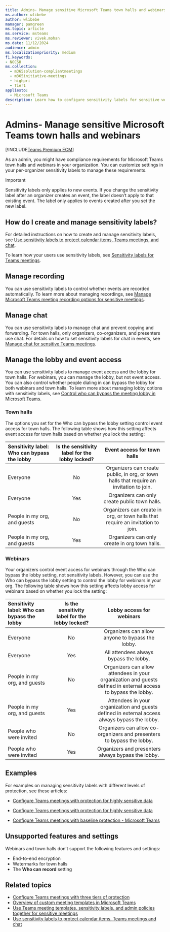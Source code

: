 ```yaml
---
title: Admins- Manage sensitive Microsoft Teams town halls and webinars
ms.author: wlibebe
author: wlibebe
manager: pamgreen
ms.topic: article
ms.service: msteams
ms.reviewer: vivek.mohan
ms.date: 11/12/2024
audience: admin
ms.localizationpriority: medium
f1.keywords:
- NOCSH
ms.collection: 
  - m365solution-compliantmeetings
  - m365initiative-meetings
  - highpri
  - Tier1
appliesto: 
  - Microsoft Teams
description: Learn how to configure sensitivity labels for sensitive webinars and town halls.
---
```


# Admins- Manage sensitive Microsoft Teams town halls and webinars

[!INCLUDE[Teams Premium ECM](includes/teams-premium-ecm.md)]

As an admin, you might have compliance requirements for Microsoft Teams town halls and webinars in your organization. You can customize settings in your per-organizer sensitivity labels to manage these requirements.

> [!IMPORTANT]
> Sensitivity labels only applies to new events. If you change the sensitivity label after an organizer creates an event, the label doesn’t apply to that existing event. The label only applies to events created after you set the new label.

## How do I create and manage sensitivity labels?

For detailed instructions on how to create and manage sensitivity labels, see [Use sensitivity labels to protect calendar items, Teams meetings, and chat](/purview/sensitivity-labels-meetings).  

To learn how your users use sensitivity labels, see [Sensitivity labels for Teams meetings](https://support.microsoft.com/office/sensitivity-labels-for-teams-meetings-2b244d1d-72d0-471e-8e58-c41079e190fb).  

## Manage recording

You can use sensitivity labels to control whether events are recorded automatically. To learn more about managing recordings, see [Manage Microsoft Teams meeting recording options for sensitive meetings](manage-meeting-recording-options.md).

## Manage chat

You can use sensitivity labels to manage chat and prevent copying and forwarding. For town halls, only organizers, co-organizers, and presenters use chat. For details on how to set sensitivity labels for chat in events, see [Manage chat for sensitive Teams meetings](manage-chat-sensitive-meetings.md).

## Manage the lobby and event access

You can use sensitivity labels to manage event access and the lobby for town halls. For webinars, you can manage the lobby, but not event access. You can also control whether people dialing in can bypass the lobby for both webinars and town halls. To learn more about managing lobby options with sensitivity labels, see [Control who can bypass the meeting lobby in Microsoft Teams](who-can-bypass-meeting-lobby.md).

### Town halls

The options you set for the Who can bypass the lobby setting control event access for town halls. The following table shows how this setting affects event access for town halls based on whether you lock the setting:

|Sensitivity label: Who can bypass the lobby |Is the sensitivity label for the lobby locked? |Event access for town halls |
|:------|:----------:|:---------------:|
|Everyone|No|Organizers can create public, in org, or town halls that require an invitation to join.|
|Everyone|Yes|Organizers can only create public town halls.|
|People in my org, and guests |No|Organizers can create in org, or town halls that require an invitation to join.|
|People in my org, and guests |Yes|Organizers can only create in org town halls. |

### Webinars

Your organizers control event access for webinars through the Who can bypass the lobby setting, not sensitivity labels. However, you can use the Who can bypass the lobby setting to control the lobby for webinars in your org.  The following table shows how this setting affects lobby access for webinars based on whether you lock the setting:

|Sensitivity label: Who can bypass the lobby |Is the sensitivity label for the lobby locked? |Lobby access for webinars |
|:------|:----------:|:---------------:|
|Everyone|No|Organizers can allow anyone to bypass the lobby.|
|Everyone|Yes|All attendees always bypass the lobby. |
|People in my org, and guests |No|Organizers can allow attendees in your organization and guests defined in external access to bypass the lobby.|
|People in my org, and guests |Yes|Attendees in your organization and guests defined in external access always bypass the lobby.|
|People who were invited |No|Organizers can allow co-organizers and presenters to bypass the lobby.|
|People who were invited  |Yes|Organizers and presenters always bypass the lobby. |

## Examples

For examples on managing sensitivity labels with different levels of protection, see these articles:

- [Configure Teams meetings with protection for highly sensitive data](configure-meetings-highly-sensitive-protection.md#sensitivity-labels)

- [Configure Teams meetings with protection for highly sensitive data](configure-meetings-highly-sensitive-protection.md#sensitivity-labels)

- [Configure Teams meetings with baseline protection - Microsoft Teams](configure-meetings-baseline-protection.md#sensitivity-labels)

## Unsupported features and settings

Webinars and town halls don’t support the following features and settings:

- End-to-end encryption
- Watermarks for town halls
- The **Who can record** setting

## Related topics

- [Configure Teams meetings with three tiers of protection](configure-meetings-three-tiers-protection.md)
- [Overview of custom meeting templates in Microsoft Teams](custom-meeting-templates-overview.md)
- [Use Teams meeting templates, sensitivity labels, and admin policies together for sensitive meetings](meeting-templates-sensitivity-labels-policies.md)
- [Use sensitivity labels to protect calendar items, Teams meetings and chat](/purview/sensitivity-labels-meetings)
